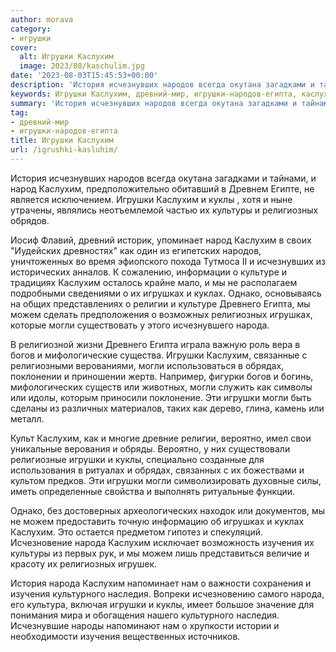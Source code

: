 ```yaml
---
author: morava
category:
- игрушки
cover:
  alt: Игрушки Каслухим
  image: 2023/08/kaschulim.jpg
date: '2023-08-03T15:45:53+00:00'
description: 'История исчезнувших народов всегда окутана загадками и тайнами, и народ Каслухим, предположительно обитавший в Древнем Египте, не является исключением....'
keywords: Игрушки Каслухим, древний-мир, игрушки-народов-египта, каслухим, игрушки, могли, народа, куклы, религиозных, игрушках, можем, изучения, история, исчезнувших, народов, народ, культуры, культуре
summary: 'История исчезнувших народов всегда окутана загадками и тайнами, и народ Каслухим, предположительно обитавший в Древнем Египте, не является исключением....'
tag:
- древний-мир
- игрушки-народов-египта
title: Игрушки Каслухим
url: /igrushki-kasluhim/
---
```


История исчезнувших народов всегда окутана загадками и тайнами, и народ Каслухим, предположительно обитавший в Древнем Египте, не является исключением. Игрушки Каслухим и куклы , хотя и ныне утрачены, являлись неотъемлемой частью их культуры и религиозных обрядов.

Иосиф Флавий, древний историк, упоминает народ Каслухим в своих "Иудейских древностях" как один из египетских народов, уничтоженных во время эфиопского похода Тутмоса II и исчезнувших из исторических анналов. К сожалению, информации о культуре и традициях Каслухим осталось крайне мало, и мы не располагаем подробными сведениями о их игрушках и куклах. Однако, основываясь на общих представлениях о религии и культуре Древнего Египта, мы можем сделать предположения о возможных религиозных игрушках, которые могли существовать у этого исчезнувшего народа.

В религиозной жизни Древнего Египта играла важную роль вера в богов и мифологические существа. Игрушки Каслухим, связанные с религиозными верованиями, могли использоваться в обрядах, поклонении и приношении жертв. Например, фигурки богов и богинь, мифологических существ или животных, могли служить как символы или идолы, которым приносили поклонение. Эти игрушки могли быть сделаны из различных материалов, таких как дерево, глина, камень или металл.

Культ Каслухим, как и многие древние религии, вероятно, имел свои уникальные верования и обряды. Вероятно, у них существовали религиозные игрушки и куклы, специально созданные для использования в ритуалах и обрядах, связанных с их божествами и культом предков. Эти игрушки могли символизировать духовные силы, иметь определенные свойства и выполнять ритуальные функции.

Однако, без достоверных археологических находок или документов, мы не можем предоставить точную информацию об игрушках и куклах Каслухим. Это остается предметом гипотез и спекуляций. Исчезновение народа Каслухим исключает возможность изучения их культуры из первых рук, и мы можем лишь представиться величие и красоту их религиозных игрушек.

История народа Каслухим напоминает нам о важности сохранения и изучения культурного наследия. Вопреки исчезновению самого народа, его культура, включая игрушки и куклы, имеет большое значение для понимания мира и обогащения нашего культурного наследия. Исчезнувшие народы напоминают нам о хрупкости истории и необходимости изучения вещественных источников.